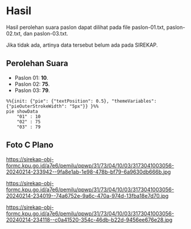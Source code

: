 # Hasil

Hasil perolehan suara paslon dapat dilihat pada file paslon-01.txt, paslon-02.txt, dan paslon-03.txt.

Jika tidak ada, artinya data tersebut belum ada pada SIREKAP.

## Perolehan Suara

 * Paslon 01: **10**.
 * Paslon 02: **75**.
 * Paslon 03: **79**.

```mermaid
%%{init: {"pie": {"textPosition": 0.5}, "themeVariables": {"pieOuterStrokeWidth": "5px"}} }%%
pie showData
    "01" : 10
    "02" : 75
    "03" : 79
```
## Foto C Plano

https://sirekap-obj-formc.kpu.go.id/a7e6/pemilu/ppwp/31/73/04/10/03/3173041003056-20240214-233942--9fa8e1ab-1e98-478b-bf79-6a9630db666b.jpg

https://sirekap-obj-formc.kpu.go.id/a7e6/pemilu/ppwp/31/73/04/10/03/3173041003056-20240214-234019--74a6752e-9a6c-470a-974d-13fba18e7d70.jpg

https://sirekap-obj-formc.kpu.go.id/a7e6/pemilu/ppwp/31/73/04/10/03/3173041003056-20240214-234118--c0a41520-354c-46db-b22d-9456ee676e28.jpg
